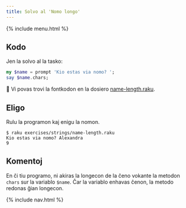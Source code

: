 ```yaml
---
title: Solvo al 'Nomo longo'
---
```


{% include menu.html %}

## Kodo

Jen la solvo al la tasko:

```raku
my $name = prompt 'Kio estas via nomo? ';
say $name.chars;
```

🦋 Vi povas trovi la fontkodon en la dosiero [name-length.raku](https://github.com/ash/raku-course/blob/master/exercises/strings/name-length.raku).

## Eligo

Rulu la programon kaj enigu la nomon.

```console
$ raku exercises/strings/name-length.raku 
Kio estas via nomo? Alexandra
9
```

## Komentoj

En ĉi tiu programo, ni akiras la longecon de la ĉeno vokante la metodon `chars` sur la variablo `$name`. Ĉar la variablo enhavas ĉenon, la metodo redonas ĝian longecon.

{% include nav.html %}